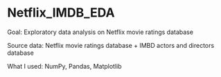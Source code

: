 # Netflix_IMDB_EDA

Goal: Exploratory data analysis on Netflix movie ratings database

Source data: Netflix movie ratings database + IMBD actors and directors database

What I used: NumPy, Pandas, Matplotlib
